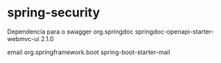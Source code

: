 # spring-security

Dependencia para o swagger 
<dependency>
    <groupId>org.springdoc</groupId>
    <artifactId>springdoc-openapi-starter-webmvc-ui</artifactId>
    <version>2.1.0</version>
</dependency>

email
 <dependency>
            <groupId>org.springframework.boot</groupId>
            <artifactId>spring-boot-starter-mail</artifactId>
        </dependency>
